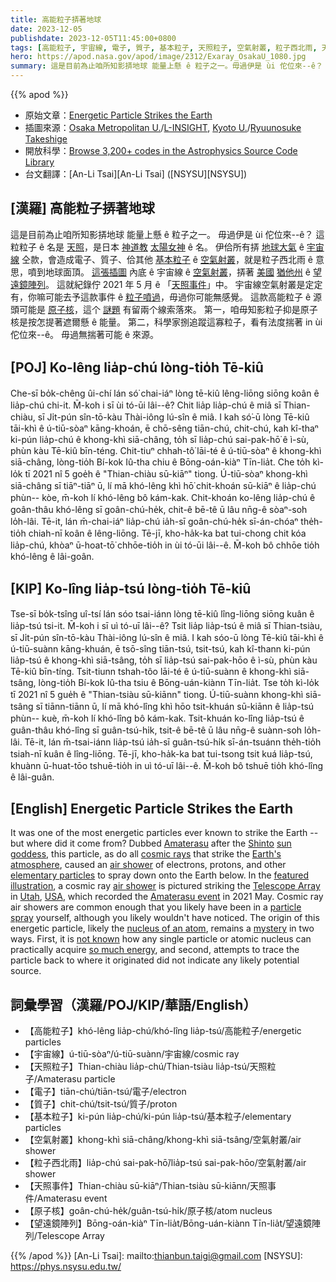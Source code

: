 ```yaml
---
title: 高能粒子挵著地球
date: 2023-12-05
publishdate: 2023-12-05T11:45:00+0800
tags: [高能粒子, 宇宙線, 電子, 質子, 基本粒子, 天照粒子, 空氣射叢, 粒子西北雨, 天照事件, 原子核, 望遠鏡陣列]
hero: https://apod.nasa.gov/apod/image/2312/Exaray_OsakaU_1080.jpg
summary: 這是目前為止咱所知影挵地球 能量上懸 ê 粒子之一。毋過伊是 ùi 佗位來--ê？
---
```


{{% apod %}}

- 原始文章：[Energetic Particle Strikes the Earth](https://apod.nasa.gov/apod/ap231205.html)
- 插圖來源：[Osaka Metropolitan U.](https://www.omu.ac.jp/)/[L-INSIGHT](https://www.l-insight.kyoto-u.ac.jp/en/), [Kyoto U.](https://www.kyoto-u.ac.jp/)/[Ryuunosuke Takeshige](https://www.artstation.com/a4sizecg)
- 開放科學：[Browse 3,200+ codes in the Astrophysics Source Code Library](https://ascl.net/code/all)
- 台文翻譯：[An-Li Tsai][An-Li Tsai] ([NSYSU][NSYSU])

## [漢羅] 高能粒子挵著地球
這是目前為止咱所知影挵地球 能量上懸 ê 粒子之一。
毋過伊是 ùi 佗位來--ê？
這粒粒子 ê 名是 [天照][Amaterasu]，是日本 [神道教][Shinto] [太陽女神][sun goddess] ê 名。
伊佮所有挵 [地球大氣][Earth's atmosphere] ê [宇宙線][cosmic rays] 仝款，會造成電子、質子、佮其他 [基本粒子][elementary particles] ê [空氣射叢][air shower 1]，就是粒子西北雨 ê 意思，噴到地球面頂。
[這張插圖][featured illustration] 內底 ê 宇宙線 ê [空氣射叢][air shower 2]，挵著 [美國][USA] [猶他州][Utah] ê [望遠鏡陣列][Telescope Array]。
這就紀錄佇 2021 年 5 月 ê 「[天照事件][Amaterasu event]」中。
宇宙線空氣射叢是定定有，你嘛可能去予這款事件 ê [粒子噴過][particle spray]，毋過你可能無感覺。
這款高能粒子 ê 源頭可能是 [原子核][nucleus of an atom]，這个 [謎題][mystery] 有留兩个線索落來。
第一，咱毋知影粒子抑是原子核是按怎提著遮爾懸 ê 能量。
第二，科學家捌追蹤這寡粒子，看有法度揣著 in ùi佗位來--ê。
毋過無揣著可能 ê 來源。

## [POJ] Ko-lêng lia̍p-chú lòng-tio̍h Tē-kiû
Che-sī bo̍k-chêng ûi-chí lán só͘ chai-iáⁿ lòng tē-kiû lêng-liōng siōng koân ê lia̍p-chú chi-it.
M̄-koh i sī ùi tó-ūi lâi--ê?
Chit lia̍p lia̍p-chú ê miâ sī Thian-chiàu, sī Ji̍t-pún sîn-tō-kàu Thài-iông lú-sîn ê miâ.
I kah só͘-ū lòng Tē-kiû tāi-khì ê ú-tiū-sòaⁿ kāng-khoán, ē chō-sêng tiān-chú, chit-chú, kah kî-thaⁿ ki-pún lia̍p-chú ê khong-khì siā-châng, to̍h sī lia̍p-chú sai-pak-hō͘ ê ì-sù, phùn kàu Tē-kiû bīn-téng.
Chit-tiuⁿ chhah-tô͘ lāi-té ê ú-tiū-sòaⁿ ê khong-khì siā-châng, lòng-tio̍h Bí-kok Iû-tha chiu ê Bōng-oán-kiàⁿ Tīn-lia̍t.
Che to̍h kì-lo̍k tī 2021 nî 5 goe̍h ê "Thian-chiàu sū-kiāⁿ" tiong.
Ú-tiū-sòaⁿ khong-khì siā-châng sī tiāⁿ-tiāⁿ ū, lí mā khó-lêng khì hō͘ chit-khoán sū-kiāⁿ ê lia̍p-chú phùn-- kòe, m̄-koh lí khó-lêng bô kám-kak.
Chit-khoán ko-lêng lia̍p-chú ê goân-thâu khó-lêng sī goân-chú-he̍k, chit-ê bē-tê ū lâu nn̄g-ê sòaⁿ-soh lo̍h-lâi.
Tē-it, lán m̄-chai-iáⁿ lia̍p-chú ia̍h-sī goân-chú-he̍k sī-án-chóaⁿ the̍h-tio̍h chiah-nī koân ê lêng-liōng.
Tē-jī, kho-ha̍k-ka bat tui-chong chit kóa lia̍p-chú, khòaⁿ ū-hoat-tō͘ chhōe-tio̍h in ùi tó-ūi lâi--ê.
M̄-koh bô chhōe tio̍h khó-lêng ê lâi-goân.

## [KIP] Ko-lîng lia̍p-tsú lòng-tio̍h Tē-kiû
Tse-sī bo̍k-tsîng uî-tsí lán sóo tsai-iánn lòng tē-kiû lîng-liōng siōng kuân ê lia̍p-tsú tsi-it.
M̄-koh i sī uì tó-uī lâi--ê?
Tsit lia̍p lia̍p-tsú ê miâ sī Thian-tsiàu, sī Ji̍t-pún sîn-tō-kàu Thài-iông lú-sîn ê miâ.
I kah sóo-ū lòng Tē-kiû tāi-khì ê ú-tiū-suànn kāng-khuán, ē tsō-sîng tiān-tsú, tsit-tsú, kah kî-thann ki-pún lia̍p-tsú ê khong-khì siā-tsâng, to̍h sī lia̍p-tsú sai-pak-hōo ê ì-sù, phùn kàu Tē-kiû bīn-tíng.
Tsit-tiunn tshah-tôo lāi-té ê ú-tiū-suànn ê khong-khì siā-tsâng, lòng-tio̍h Bí-kok Iû-tha tsiu ê Bōng-uán-kiànn Tīn-lia̍t.
Tse to̍h kì-lo̍k tī 2021 nî 5 gue̍h ê "Thian-tsiàu sū-kiānn" tiong.
Ú-tiū-suànn khong-khì siā-tsâng sī tiānn-tiānn ū, lí mā khó-lîng khì hōo tsit-khuán sū-kiānn ê lia̍p-tsú phùn-- kuè, m̄-koh lí khó-lîng bô kám-kak.
Tsit-khuán ko-lîng lia̍p-tsú ê guân-thâu khó-lîng sī guân-tsú-hi̍k, tsit-ê bē-tê ū lâu nn̄g-ê suànn-soh lo̍h-lâi.
Tē-it, lán m̄-tsai-iánn lia̍p-tsú ia̍h-sī guân-tsú-hi̍k sī-án-tsuánn the̍h-tio̍h tsiah-nī kuân ê lîng-liōng.
Tē-jī, kho-ha̍k-ka bat tui-tsong tsit kuá lia̍p-tsú, khuànn ū-huat-tōo tshuē-tio̍h in uì tó-uī lâi--ê.
M̄-koh bô tshuē tio̍h khó-lîng ê lâi-guân.

## [English] Energetic Particle Strikes the Earth
It was one of the most energetic particles ever known to strike the Earth -- but where did it come from?
Dubbed [Amaterasu][Amaterasu] after the [Shinto][Shinto] [sun goddess][sun goddess], this particle, as do all [cosmic rays][cosmic rays] that strike the [Earth's atmosphere][Earth's atmosphere], caused an [air shower][air shower 1] of electrons, protons, and other [elementary particles][elementary particles] to spray down onto the Earth below.
In the [featured illustration][featured illustration], a cosmic ray [air shower][air shower 2] is pictured striking the [Telescope Array][Telescope Array] in [Utah][Utah], [USA][USA], which recorded the [Amaterasu event][Amaterasu event] in 2021 May.
Cosmic ray air showers are common enough that you likely have been in a [particle spray][particle spray] yourself, although you likely wouldn't have noticed.
The origin of this energetic particle, likely the [nucleus of an atom][nucleus of an atom], remains a [mystery][mystery] in two ways.
First, it is [not known][not known] how any single particle or atomic nucleus can practically acquire [so much energy][so much energy], and second, attempts to trace the particle back to where it originated did not indicate any likely potential source.

## 詞彙學習（漢羅/POJ/KIP/華語/English）
- 【高能粒子】khó-lêng lia̍p-chú/khó-lîng lia̍p-tsú/高能粒子/energetic particles
- 【宇宙線】ú-tiū-sòaⁿ/ú-tiū-suànn/宇宙線/cosmic ray
- 【天照粒子】Thian-chiàu lia̍p-chú/Thian-tsiàu lia̍p-tsú/天照粒子/Amaterasu particle
- 【電子】tiān-chú/tiān-tsú/電子/electron
- 【質子】chit-chú/tsit-tsú/質子/proton
- 【基本粒子】ki-pún lia̍p-chú/ki-pún lia̍p-tsú/基本粒子/elementary particles
- 【空氣射叢】khong-khì siā-châng/khong-khì siā-tsâng/空氣射叢/air shower
- 【粒子西北雨】lia̍p-chú sai-pak-hō͘/lia̍p-tsú sai-pak-hōo/空氣射叢/air shower
- 【天照事件】Thian-chiàu sū-kiāⁿ/Thian-tsiàu sū-kiānn/天照事件/Amaterasu event
- 【原子核】goân-chú-he̍k/guân-tsú-hi̍k/原子核/atom nucleus
- 【望遠鏡陣列】Bōng-oán-kiàⁿ Tīn-lia̍t/Bōng-uán-kiànn Tīn-lia̍t/望遠鏡陣列/Telescope Array

{{% /apod %}}
[An-Li Tsai]: mailto:thianbun.taigi@gmail.com
[NSYSU]: https://phys.nsysu.edu.tw/

[copyright]: https://apod.nasa.gov/apod/fap/lib/about_apod.html#srapply
[License]: https://creativecommons.org/licenses/by/3.0/

[Amaterasu]:https://en.wikipedia.org/wiki/Amaterasu_particle
[Shinto]:https://en.wikipedia.org/wiki/Shinto
[sun goddess]:https://en.wikipedia.org/wiki/Amaterasu
[cosmic rays]:https://www.auger.org/outreach/cosmic-rays/cosmic-ray-mystery
[Earth's atmosphere]:https://www.nasa.gov/image-article/earths-atmospheric-layers-3/
[air shower 1]:https://en.wikipedia.org/wiki/Air_shower_(physics)
[elementary particles]:https://en.wikipedia.org/wiki/Elementary_particle
[featured illustration]:https://www.omu.ac.jp/en/info/research-news/entry-39535.html
[air shower 2]:https://apod.nasa.gov/apod/ap060814.html
[Telescope Array]:http://www.telescopearray.org/index.php/about/telescope-array
[Utah]:https://en.wikipedia.org/wiki/Utah
[USA]:https://en.wikipedia.org/wiki/United_States
[Amaterasu event]:https://attheu.utah.edu/facultystaff/cosmic-ray-2023/
[particle spray]:https://youtu.be/j-BBzWlOai0
[nucleus of an atom]:https://www.energy.gov/science/doe-explainsnuclei
[mystery]:https://www.intermountainpet.com/hubfs/Blog_Images/Dogs-tilting-their-heads.jpg
[not known]:https://www.science.org/doi/10.1126/science.abo5095
[so much energy]:https://en.wikipedia.org/wiki/Oh-My-God_particle
